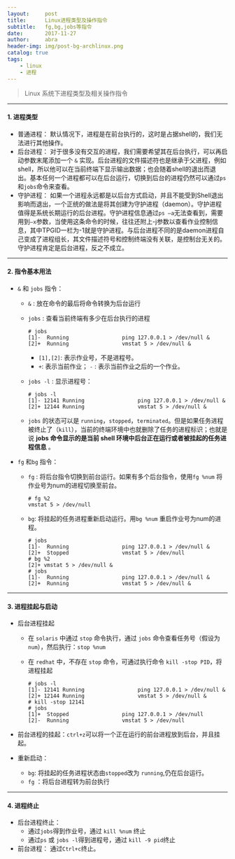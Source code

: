 ```yaml
---
layout:     post
title:      Linux进程类型及操作指令
subtitle:   fg,bg,jobs等指令
date:       2017-11-27
author:     abra
header-img: img/post-bg-archlinux.png
catalog: true
tags:
    - linux
    - 进程
---
```


> Linux 系统下进程类型及相关操作指令

---

#### 1. 进程类型 ####

- 普通进程： 默认情况下，进程是在前台执行的，这时是占据shell的，我们无法进行其他操作。
- 后台进程： 对于很多没有交互的进程，我们需要希望其在后台执行，可以再启动参数末尾添加一个 `&` 实现。后台进程的文件描述符也是继承于父进程，例如shell，所以他可以在当前终端下显示输出数据；也会随着shell的退出而退出。基本任何一个进程都可以在后台运行，切换到后台的进程仍然可以通过`ps` 和`jobs`命令来查看。
- 守护进程： 如果一个进程永远都是以后台方式启动，并且不能受到Shell退出影响而退出，一个正统的做法是将其创建为守护进程（daemon）。守护进程值得是系统长期运行的后台进程。守护进程信息通过`ps –a`无法查看到，需要用到`–x`参数，当使用这条命令的时候，往往还附上-j参数以查看作业控制信息，其中TPGID一栏为-1就是守护进程。与后台进程不同的是daemon进程自己变成了进程组长，其文件描述符号和控制终端没有关联，是控制台无关的。守护进程肯定是后台进程，反之不成立。

---

#### 2. 指令基本用法 ####

- `&` 和 `jobs` 指令：

  - `&` : 放在命令的最后将命令转换为后台运行

  - `jobs` : 查看当前终端有多少在后台执行的进程

    ```
    # jobs
    [1]-  Running                 ping 127.0.0.1 > /dev/null &
    [2]+  Running                 vmstat 5 > /dev/null &
    ```

    - `[1],[2]`: 表示作业号，不是进程号。
    - `+`:  表示当前作业； `-` : 表示当前作业之后的一个作业。

  - `jobs -l` : 显示进程号：

    ```
    # jobs -l
    [1]- 12141 Running                 ping 127.0.0.1 > /dev/null &
    [2]+ 12144 Running                 vmstat 5 > /dev/null &
    ```

  - `jobs` 的状态可以是 `running`，`stopped`，`terminated`。但是如果任务进程被终止了（`kill`），当前的终端环境中也就删除了任务的进程标识；也就是说 **jobs 命令显示的是当前 shell 环境中后台正在运行或者被挂起的任务进程信息** 。

- `fg`  和`bg` 指令：

  - `fg` : 将后台指令切换到前台运行。如果有多个后台指令，使用`fg %num` 将作业号为num的进程切换至前台。

    ```
    # fg %2
    vmstat 5 > /dev/null
    ```



  - `bg`: 将挂起的任务进程重新启动运行。用`bg %num` 重启作业号为num的进程。

    ```
    # jobs
    [1]-  Running                 ping 127.0.0.1 > /dev/null &
    [2]+  Stopped                 vmstat 5 > /dev/null
    # bg %2
    [2]+ vmstat 5 > /dev/null &
    # jobs
    [1]-  Running                 ping 127.0.0.1 > /dev/null &
    [2]+  Running                 vmstat 5 > /dev/null &
    ```

---

#### 3. 进程挂起与启动 ####

 -  后台进程挂起

    - 在 `solaris` 中通过 `stop` 命令执行，通过 `jobs` 命令查看任务号（假设为 `num`），然后执行：`stop %num`

    - 在 `redhat` 中，不存在 `stop` 命令，可通过执行命令 `kill -stop PID`，将进程挂起

      ```
      # jobs -l    
      [1]- 12141 Running                 ping 127.0.0.1 > /dev/null &
      [2]+ 12144 Running                 vmstat 5 > /dev/null &
      # kill -stop 12141
      # jobs
      [1]+  Stopped                 ping 127.0.0.1 > /dev/null
      [2]-  Running                 vmstat 5 > /dev/null

      ```

- 前台进程的挂起：`ctrl+z`可以将一个正在运行的前台进程放到后台，并且挂起。

- 重新启动：

  - `bg`: 将挂起的任务进程状态由`stopped`改为 `running`,仍在后台运行。
  - `fg` ：将后台进程转为前台执行

---

#### 4. 进程终止 ####

- 后台进程终止：
  - 通过`jobs`得到作业号，通过	`kill %num` 终止
  - 通过`ps` 或 `jobs -l`得到进程号，通过 `kill -9 pid`终止
- 前台进程： 通过`Ctrl+c`终止。
